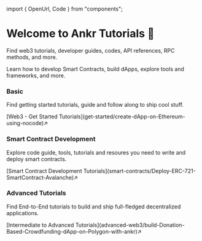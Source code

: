 import { OpenUrl, Code } from "components";

# Welcome to Ankr Tutorials 👋
Find web3 tutorials, developer guides, codes, API references, RPC methods, and more.

Learn how to develop Smart Contracts, build dApps, explore tools and frameworks, and more.

### Basic
Find getting started tutorials, guide and follow along to ship cool stuff. 
<div className="p-4 border border-gray-200 dark:border-gray-900 rounded mt-6">
  [Web3 - Get Started Tutorials](get-started/create-dApp-on-Ethereum-using-nocode)↗
</div>

### Smart Contract Development
Explore code guide, tools, tutorials and resoures you need to write and deploy smart contracts.
<div className="p-4 border border-gray-200 dark:border-gray-900 rounded mt-6">
  [Smart Contract Development Tutorials](smart-contracts/Deploy-ERC-721-SmartContract-Avalanche)↗
</div>

### Advanced Tutorials
Find End-to-End tutorials to build and ship full-fledged decentralized applications.
<div className="p-4 border border-gray-200 dark:border-gray-900 rounded mt-6">
  [Intermediate to Advanced Tutorials](advanced-web3/build-Donation-Based-Crowdfunding-dApp-on-Polygon-with-ankr)↗
</div>